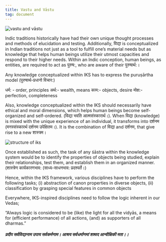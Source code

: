 ```yaml
---
title: Vastu and Vāstu
tag: document
---
```


<img src="/images/vv1.png" alt="vastu and vāstu" />

Indic traditions historically have had their own unique thought processes and methods of elucidation and testing. Additionally, विद्या is conceptualized in Indian traditions not just as a tool to fulfill one’s material needs but as knowledge that helps human beings utilize their utmost capacities and respond to their higher needs. Within an Indic conception, human beings, as entities, are required to act as पुरुष:, who are aware of their पुरुषार्थ:।

Any knowledge conceptualized within IKS has to express the puruṣārtha model (पुरुषार्थ-प्रधानो विचार:)

धर्म: - order, principles
अर्थ:- wealth, means
काम:- objects, desire
मोक्ष:- perfection, completeness 

Also, knowledge conceptualized within the IKS should necessarily have ethical and moral dimensions, which helps human beings become self-organized and self-ordered. (विद्या भवति आत्मसंस्कारार्थ।). When विद्या (knowledge) is mixed with the unique experience of an individual, it transforms into दर्शनम (मनस्संस्कारर्थ दर्शनम उपेक्षितम।). It is the combination of विद्या and दर्शनम, that give rise to a new शास्त्रम। 

<img src="/images/vv2.png" alt="structure of iks"/>

Once established as such, the task of any śāstra within the knowledge system would be to identify the properties of objects being studied, explain their relationships, test them, and establish them in an organized manner. (शास्त्रेण कार्यकारणभाव: (साध्य-साधनभाव: प्रदश्यर्ते।) 

Hence, within the IKS framework, various disciplines have to perform the following tasks; (i) abstraction of canon properties in diverse objects, (ii) classification by grasping special features in common objects 

Everywhere, IKS-inspired disciplines need to follow the logic inherent in our Vedas; 

“Always logic is considered to be (like) the light for all the vidyās, a means for (efficient performance) of all actions, (and) as supporters of all dharmas.”

<h5 class="hindi">प्रदीप सर्वविद्यानाम उपाय सर्वकर्मणाम।
आश्रय सर्वधर्माणमां शश्वद आन्वीक्षिकी मता।।</h5>
